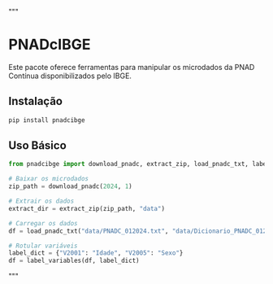 """
# PNADcIBGE

Este pacote oferece ferramentas para manipular os microdados da PNAD Contínua disponibilizados pelo IBGE.

## Instalação

```bash
pip install pnadcibge
```

## Uso Básico

```python
from pnadcibge import download_pnadc, extract_zip, load_pnadc_txt, label_variables

# Baixar os microdados
zip_path = download_pnadc(2024, 1)

# Extrair os dados
extract_dir = extract_zip(zip_path, "data")

# Carregar os dados
df = load_pnadc_txt("data/PNADC_012024.txt", "data/Dicionario_PNADC_012024.txt")

# Rotular variáveis
label_dict = {"V2001": "Idade", "V2005": "Sexo"}
df = label_variables(df, label_dict)
```
"""
